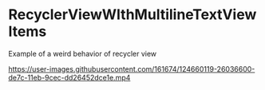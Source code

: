 # RecyclerViewWIthMultilineTextViewItems
Example of a weird behavior of recycler view




https://user-images.githubusercontent.com/161674/124660119-26036600-de7c-11eb-9cec-dd26452dce1e.mp4

